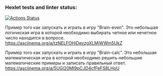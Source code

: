 ### Hexlet tests and linter status:
[![Actions Status](https://github.com/GriNiki/python-project-49/workflows/hexlet-check/badge.svg)](https://github.com/GriNiki/python-project-49/actions)

Пример того как запускать и играть в игру "Brain-even". Это небольшая логическая игра в которой необходимо выбирать четное или нечетное число находится в вопросе.
	https://asciinema.org/a/tzNELFOHiDevzgXLMjWWm5UkZ


Пример того как запускать и играть в игру "Brain-calc". Это небольшая математическая игра в которой необходимо решить небольшие математические примеры и записать правильный ответ.
	https://asciinema.org/a/5UGl20MI9pCJD4cfFeFS8LHoU
